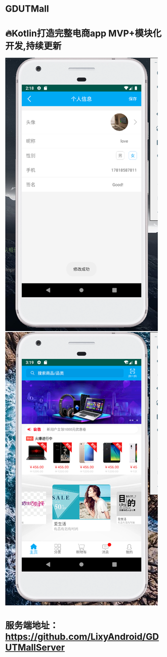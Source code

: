 # GDUTMall
# 🔥Kotlin打造完整电商app MVP+模块化开发,持续更新
![user](https://github.com/LixyAndroid/GDUTMall/blob/master/Screenshot/user.png)
![home](https://github.com/LixyAndroid/GDUTMall/blob/master/Screenshot/home.png)
# 服务端地址：https://github.com/LixyAndroid/GDUTMallServer

    
